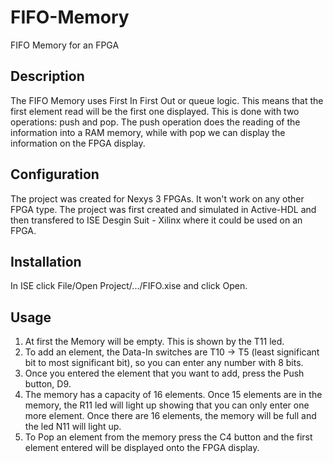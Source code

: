 # FIFO-Memory
FIFO Memory for an FPGA

## Description
The FIFO Memory uses First In First Out or queue logic. This means that the first element read will be the first one displayed. This is done with two operations: push and pop. The push operation does the reading of the information into a RAM memory, while with pop we can display the information on the FPGA display.

## Configuration
The project was created for Nexys 3 FPGAs. It won't work on any other FPGA type.
The project was first created and simulated in Active-HDL and then transfered to ISE Desgin Suit - Xilinx where it could be used on an FPGA.

## Installation
In ISE click File/Open Project/.../FIFO.xise and click Open.

## Usage
1. At first the Memory will be empty. This is shown by the T11 led.
2. To add an element, the Data-In switches are T10 -> T5 (least significant bit to most significant bit), so you can enter any number with 8 bits.
3. Once you entered the element that you want to add, press the Push button, D9.
4. The memory has a capacity of 16 elements. Once 15 elements are in the memory, the R11 led will light up showing that you can only enter one more element. Once there are 16 elements, the memory will be full and the led N11 will light up.
5. To Pop an element from the memory press the C4 button and the first element entered will be displayed onto the FPGA display.





